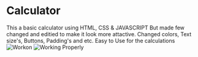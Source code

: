# Calculator
This a basic calculator using HTML, CSS & JAVASCRIPT 
But made few changed and editied to make it look more attactive.
Changed colors, Text size's, Buttons, Padding's and etc.
Easy to Use for the calculations 
![Workon](https://user-images.githubusercontent.com/69459134/201459971-59bb236c-ef9e-46d3-9ef2-c5f7d361fd8e.png)
![Working Properly](https://user-images.githubusercontent.com/69459134/201459975-5f4c42f3-08d1-4c55-86c1-856fd5c91269.png)
